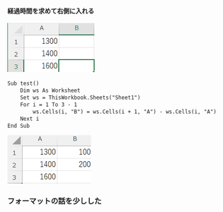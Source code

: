 
#### 経過時間を求めて右側に入れる
![](attachments/Pasted%20image%2020250313204202.png)
```
Sub test()
    Dim ws As Worksheet
    Set ws = ThisWorkbook.Sheets("Sheet1")
    For i = 1 To 3 - 1
        ws.Cells(i, "B") = ws.Cells(i + 1, "A") - ws.Cells(i, "A")
    Next i
End Sub
```
![](attachments/Pasted%20image%2020250313204236.png)



### フォーマットの話を少しした
